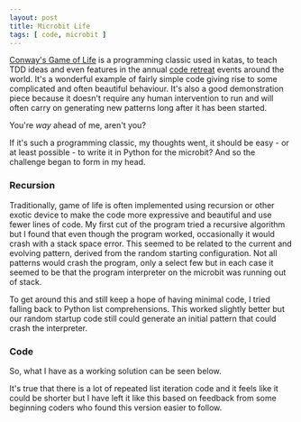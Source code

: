 ```yaml
---
layout: post
title: Microbit Life
tags: [ code, microbit ]
---
```


<a href="https://en.wikipedia.org/wiki/Conway's_Game_of_Life">Conway's Game of Life<a/> is a programming
classic used in katas, to teach TDD ideas and even features in the annual <a href="http://coderetreat.org/">code retreat</a>
events around the world. It's a wonderful example of fairly simple code giving rise to some
complicated and often beautiful behaviour. It's also a good demonstration piece because it
doesn't require any human intervention to run and will often carry on generating new patterns
long after it has been started.

You're *way* ahead of me, aren't you?

If it's such a programming classic, my thoughts went, it should be easy - or at least
possible - to write it in Python for the microbit? And so the challenge began to form
in my head.

### Recursion

Traditionally, game of life is often implemented using recursion or other exotic device to
make the code more expressive and beautiful and use fewer lines of code. My first cut of the
program tried a recursive algorithm but I found that even though the program worked,
occasionally it would crash with a stack space error. This seemed to be related to the current
and evolving pattern, derived from the random starting configuration. Not all patterns would
crash the program, only a select few but in each case it seemed to be that the program
interpreter on the microbit was running out of stack.

To get around this and still keep a hope of having minimal code, I tried falling back to
Python list comprehensions. This worked slightly better but our random startup code still
could generate an initial pattern that could crash the interpreter.

### Code

So, what I have as a working solution can be seen below.

<script src="https://gist.github.com/deejaygraham/cf766f28fe6cfec5f5abd94cbb9d52c1.js"></script>

It's true that there is a lot of repeated list iteration code and it feels like it could
be shorter but I have left it like this based on feedback from some beginning coders who
found this version easier to follow.
